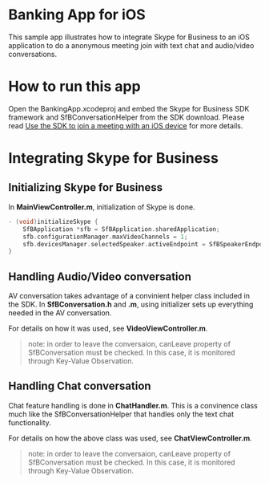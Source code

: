 # Banking App for iOS

This sample app illustrates how to integrate Skype for Business to an iOS application to do a anonymous meeting join with text chat and audio/video conversations.

# How to run this app

Open the BankingApp.xcodeproj and embed the Skype for Business SDK framework and SfBConversationHelper from the SDK download.
Please read [Use the SDK to join a meeting with an iOS device](HowToJoinMeeting.md) for more details. 

# Integrating Skype for Business

## Initializing Skype for Business
In **MainViewController.m**, initialization of Skype is done.
```objective-c
- (void)initializeSkype {
    SfBApplication *sfb = SfBApplication.sharedApplication;
    sfb.configurationManager.maxVideoChannels = 1;
    sfb.devicesManager.selectedSpeaker.activeEndpoint = SfBSpeakerEndpointLoudspeaker;   
}
```

## Handling Audio/Video conversation  
AV conversation takes advantage of a convinient helper class included in the SDK.
In **SfBConversation.h** and **.m**, using initializer sets up everything needed in the AV conversation.

For details on how it was used, see **VideoViewController.m**.
 
> note: in order to leave the conversaion, canLeave property of SfBConversation must be checked. In this case, it is monitored through Key-Value Observation.
 
## Handling Chat conversation
Chat feature handling is done in **ChatHandler.m**. This is a convinence class much like the SfBConversationHelper that handles only the text chat functionality.

For details on how the above class was used, see **ChatViewController.m**. 

> note: in order to leave the conversaion, canLeave property of SfBConversation must be checked. In this case, it is monitored through Key-Value Observation.

